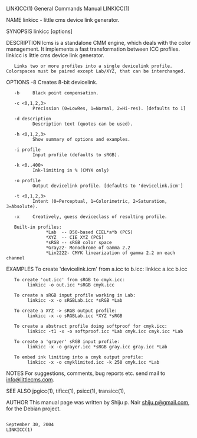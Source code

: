 LINKICC(1)                                                                               General Commands Manual                                                                               LINKICC(1)

NAME
       linkicc - little cms device link generator.

SYNOPSIS
       linkicc [options] <profiles>

DESCRIPTION
       lcms is a standalone CMM engine, which deals with the color management.  It implements a fast transformation between ICC profiles.  linkicc is little cms device link generator.

       Links two or more profiles into a single devicelink profile.  Colorspaces must be paired except Lab/XYZ, that can be interchanged.

OPTIONS
       -8     Creates 8-bit devicelink.

       -b     Black point compensation.

       -c <0,1,2,3>
              Precission (0=LowRes, 1=Normal, 2=Hi-res). [defaults to 1]

       -d description
              Description text (quotes can be used).

       -h <0,1,2,3>
              Show summary of options and examples.

       -i profile
              Input profile (defaults to sRGB).

       -k <0..400>
              Ink-limiting in % (CMYK only)

       -o profile
              Output devicelink profile. [defaults to 'devicelink.icm']

       -t <0,1,2,3>
              Intent (0=Perceptual, 1=Colorimetric, 2=Saturation, 3=Absolute).

       -x     Creatively, guess deviceclass of resulting profile.

       Built-in profiles:
                   *Lab  -- D50-based CIEL*a*b (PCS)
                   *XYZ  -- CIE XYZ (PCS)
                   *sRGB -- sRGB color space
                   *Gray22- Monochrome of Gamma 2.2
                   *Lin2222- CMYK linearization of gamma 2.2 on each channel

EXAMPLES
       To create 'devicelink.icm' from a.icc to b.icc:
            linkicc a.icc b.icc

       To create 'out.icc' from sRGB to cmyk.icc:
            linkicc -o out.icc *sRGB cmyk.icc

       To create a sRGB input profile working in Lab:
            linkicc -x -o sRGBLab.icc *sRGB *Lab

       To create a XYZ -> sRGB output profile:
            linkicc -x -o sRGBLab.icc *XYZ *sRGB

       To create a abstract profile doing softproof for cmyk.icc:
            linkicc -t1 -x -o softproof.icc *Lab cmyk.icc cmyk.icc *Lab

       To create a 'grayer' sRGB input profile:
            linkicc -x -o grayer.icc *sRGB gray.icc gray.icc *Lab

       To embed ink limiting into a cmyk output profile:
            linkicc -x -o cmyklimited.icc -k 250 cmyk.icc *Lab

NOTES
       For suggestions, comments, bug reports etc. send mail to info@littlecms.com.

SEE ALSO
       jpgicc(1), tificc(1), psicc(1), transicc(1),

AUTHOR
       This manual page was written by Shiju p. Nair <shiju.p@gmail.com>, for the Debian project.

                                                                                            September 30, 2004                                                                                 LINKICC(1)
